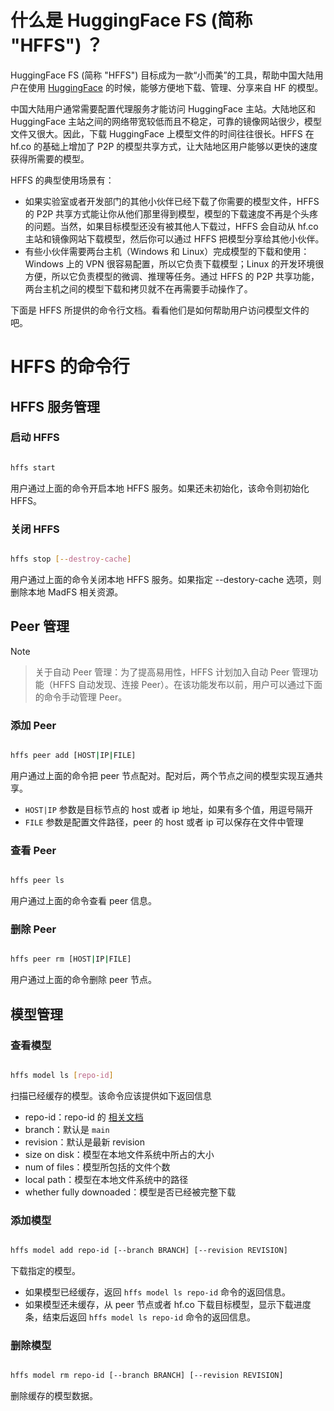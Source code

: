 # 什么是 HuggingFace FS (简称 "HFFS") ？

HuggingFace FS (简称 "HFFS") 目标成为一款“小而美”的工具，帮助中国大陆用户在使用 [HuggingFace](huggingface.co) 的时候，能够方便地下载、管理、分享来自 HF 的模型。

中国大陆用户通常需要配置代理服务才能访问 HuggingFace 主站。大陆地区和 HuggingFace 主站之间的网络带宽较低而且不稳定，可靠的镜像网站很少，模型文件又很大。因此，下载 HuggingFace 上模型文件的时间往往很长。HFFS 在 hf.co 的基础上增加了 P2P 的模型共享方式，让大陆地区用户能够以更快的速度获得所需要的模型。

HFFS 的典型使用场景有：

- 如果实验室或者开发部门的其他小伙伴已经下载了你需要的模型文件，HFFS 的 P2P 共享方式能让你从他们那里得到模型，模型的下载速度不再是个头疼的问题。当然，如果目标模型还没有被其他人下载过，HFFS 会自动从 hf.co 主站和镜像网站下载模型，然后你可以通过 HFFS 把模型分享给其他小伙伴。
- 有些小伙伴需要两台主机（Windows 和 Linux）完成模型的下载和使用：Windows 上的 VPN 很容易配置，所以它负责下载模型；Linux 的开发环境很方便，所以它负责模型的微调、推理等任务。通过 HFFS 的 P2P 共享功能，两台主机之间的模型下载和拷贝就不在再需要手动操作了。

下面是 HFFS 所提供的命令行文档。看看他们是如何帮助用户访问模型文件的吧。

# HFFS 的命令行

## HFFS 服务管理

### 启动 HFFS

```bash

hffs start

```

用户通过上面的命令开启本地 HFFS 服务。如果还未初始化，该命令则初始化 HFFS。

### 关闭 HFFS

```bash

hffs stop [--destroy-cache]

```

用户通过上面的命令关闭本地 HFFS 服务。如果指定 --destory-cache 选项，则删除本地 MadFS 相关资源。

## Peer 管理

> [!NOTE]

> 关于自动 Peer 管理：为了提高易用性，HFFS 计划加入自动 Peer 管理功能（HFFS 自动发现、连接 Peer）。在该功能发布以前，用户可以通过下面的命令手动管理 Peer。

### 添加 Peer

```bash

hffs peer add [HOST|IP|FILE]

```

用户通过上面的命令把 peer 节点配对。配对后，两个节点之间的模型实现互通共享。

- `HOST|IP` 参数是目标节点的 host 或者 ip 地址，如果有多个值，用逗号隔开
- `FILE` 参数是配置文件路径，peer 的 host 或者 ip 可以保存在文件中管理

### 查看 Peer

```bash

hffs peer ls

```

用户通过上面的命令查看 peer 信息。

### 删除 Peer

```bash

hffs peer rm [HOST|IP|FILE]

```

用户通过上面的命令删除 peer 节点。

## 模型管理

### 查看模型

```bash

hffs model ls [repo-id]

```

扫描已经缓存的模型。该命令应该提供如下返回信息

- repo-id：repo-id 的 [相关文档](https://huggingface.co/docs/hub/en/api#get-apimodelsrepoid-or-apimodelsrepoidrevisionrevision)
- branch：默认是 `main`
- revision：默认是最新 revision
- size on disk：模型在本地文件系统中所占的大小
- num of files：模型所包括的文件个数
- local path：模型在本地文件系统中的路径
- whether fully downoaded：模型是否已经被完整下载

### 添加模型

```bash

hffs model add repo-id [--branch BRANCH] [--revision REVISION]

```

下载指定的模型。

- 如果模型已经缓存，返回 `hffs model ls repo-id` 命令的返回信息。
- 如果模型还未缓存，从 peer 节点或者 hf.co 下载目标模型，显示下载进度条，结束后返回 `hffs model ls repo-id` 命令的返回信息。

### 删除模型

```bash

hffs model rm repo-id [--branch BRANCH] [--revision REVISION]

```

删除缓存的模型数据。
